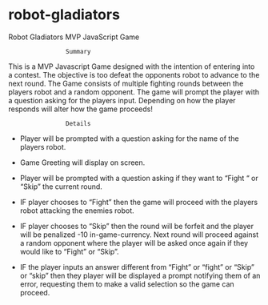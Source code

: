 # robot-gladiators

Robot Gladiators MVP JavaScript Game

					Summary

This is a MVP Javascript Game designed with the intention of entering into a contest. The objective is too defeat the opponents robot to advance to the next round. The Game consists of multiple fighting rounds between the players robot and a random opponent. The game will prompt the player with a question asking for the players input.  Depending on how the player responds will alter how the game proceeds!

					Details

-  Player will be prompted with a question asking for the name of the players robot.
 
-  Game Greeting will display on screen.
  
-  Player will be prompted with a question asking if they want to “Fight “ or “Skip” the current round.
  
-  IF player chooses to “Fight” then the game will proceed with the players robot attacking the enemies robot.
  
-  IF player chooses to “Skip” then the round will be forfeit and the player will be penalized -10 in-game-currency. Next round will proceed against a random opponent where the player will be asked once again if they would like to “Fight” or “Skip”.
  
-  IF the player inputs an answer different from “Fight” or “fight” or “Skip” or “skip” then they player will be displayed a prompt notifying them of an error, requesting them to make a valid selection so the game can proceed. 
